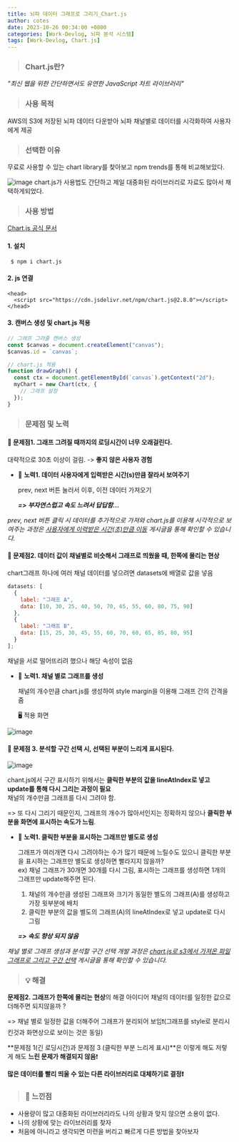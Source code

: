 ```yaml
---
title: 뇌파 데이터 그래프로 그리기_Chart.js
author: cotes
date: 2023-10-26 00:34:00 +0800
categories: [Work-Devlog, 뇌파 분석 시스템]
tags: [Work-Devlog, Chart.js]
---
```


<!-- 프로젝트 작업하면서 했던 고민, 어떻게 해결했는지에 대한 내용이 담겨져있습니다. -->

> ### Chart.js란?

_"최신 웹을 위한 간단하면서도 유연한 JavaScript 차트 라이브러리"_

> ### 사용 목적

AWS의 S3에 저장된 뇌파 데이터 다운받아 뇌파 채널별로 데이터를 시각화하여 사용자에게 제공

> ### 선택한 이유

무료로 사용할 수 있는 chart library를 찾아보고 npm trends를 통해 비교해보았다.

![image](https://github.com/hajung00/React-Sleact/assets/66300154/7923df64-6574-46cf-ad17-33bcd5411f0e)
chart.js가 사용법도 간단하고 제일 대중화된 라이브러리로 자료도 많아서 채택하게되었다.

> ### 사용 방법

[Chart.js 공식 문서](https://www.chartjs.org/docs/latest/)

#### 1. 설치

```
 $ npm i chart.js
```

#### 2. js 연결

```
<head>
  <script src="https://cdn.jsdelivr.net/npm/chart.js@2.8.0"></script>
</head>
```

#### 3. 캔버스 생성 및 chart.js 적용

```javascript
// 그래프 그려줄 캔버스 생성
const $canvas = document.createElement("canvas");
$canvas.id = `canvas`;

// chart.js 적용
function drawGraph() {
  const ctx = document.getElementById(`canvas`).getContext("2d");
  myChart = new Chart(ctx, {
    // 그래프 설정
  });
}
```

> ### 문제점 및 노력

#### 📌 문제점1. 그래프 그려질 때까지의 로딩시간이 너무 오래걸린다.

대략적으로 30초 이상이 걸림. -> **좋지 않은 사용자 경험**

- 📝 **노력1. 데이터 사용자에게 입력받은 시간(s)만큼 잘라서 보여주기**

  prev, next 버튼 눌러서 이후, 이전 데이터 가져오기

  **_=> 부자연스럽고 속도 느려서 답답함…_**

    <!-- 링크 첨부 해야함! -->

_prev, next 버튼 클릭 시 데이터를 추가적으로 가져와 chart.js를 이용해 시각적으로 보여주는 과정은 [사용자에게 이력받은 시간(초)만큼 이동](https://hajung00.github.io/posts/chart.js/) 게시글을 통해 확인할 수 있습니다._

#### 📌 문제점2. 데이터 값이 채널별로 비슷해서 그래프로 띄웠을 때, 한쪽에 몰리는 현상

chart그래프 하나에 여러 채널 데이터를 넣으려면 datasets에 배열로 값을 넣음

```javascript
datasets: [
  {
    label: "그래프 A",
    data: [10, 30, 25, 40, 50, 70, 65, 55, 60, 80, 75, 90]
  },
  {
    label: "그래프 B",
    data: [15, 25, 30, 45, 55, 60, 70, 60, 65, 85, 80, 95]
  }
];
```

채널을 서로 떨어뜨리려 했으나 해당 속성이 없음

- 📝 **노력1. 채널 별로 그래프를 생성**

  채널의 개수만큼 chart.js를 생성하여 style margin을 이용해 그래프 간의 간격을 줌

  🖥️ 적용 화면

![image](https://github.com/hajung00/React-Sleact/assets/66300154/3e5a6296-48a7-48e7-b51b-c88450d6952d)

#### 📌 문제점 3. 분석할 구간 선택 시, 선택된 부분이 느리게 표시된다.

![image](https://github.com/hajung00/React-Sleact/assets/66300154/c478e110-2bf1-4773-ae57-0b86f699220e)

chant.js에서 구간 표시하기 위해서는 **클릭한 부분의 값을 lineAtIndex로 넣고 update를 통해 다시 그리는 과정이 필요**<br/>채널의 개수만큼 그래프를 다시 그려야 함.

=> 또 다시 그리기 때문인지, 그래프의 개수가 많아서인지는 정확하지 않으나 **클릭한 부분을 화면에 표시하는 속도가 느림**.

- 📝 **노력1. 클릭한 부분을 표시하는 그래프만 별도로 생성**

  그래프가 여러개면 다시 그려야하는 수가 많기 때문에 느릴수도 있으니 클릭한 부분을 표시하는 그래프만 별도로 생성하면 빨라지지 않을까?<br/>ex) 채널 그래프가 30개면 30개를 다시 그림, 표시하는 그래프를 생성하면 1개의 그래프만 update해주면 된다.

  1. 채널의 개수만큼 생성된 그래프와 크기가 동일한 별도의 그래프(A)를 생성하고 가장 윗부분에 배치<br/>
  2. 클릭한 부분의 값을 별도의 그래프(A)의 lineAtIndex로 넣고 update로 다시 그림

  **_=> 속도 향상 되지 않음_**

  <!-- 링크 첨부 해야함! -->

_채널 별로 그래프 생성과 분석할 구간 선택 개발 과정은 [chart.js로 s3에서 가져온 파일 그래프로 그리고 구간 선택](https://hajung00.github.io/posts/chart.js/) 게시글을 통해 확인할 수 있습니다._

> ### 💡 해결

**문제점2. 그래프가 한쪽에 몰리는 현상**의 해결 아이디어
채널의 데이터를 일정한 값으로 더해주면 되지않을까 ?

=> 채널 별로 일정한 값을 더해주어 그래프가 분리되어 보임❗(그래프를 style로 분리시킨것과 화면상으로 보이는 것은 동일)

**문제점 1(긴 로딩시간)과 문제점 3 (클릭한 부분 느리게 표시)**은 이렇게 해도 저렇게 해도 **느린 문제가 해결되지 않음**❗

**많은 데이터를 빨리 띄울 수 있는 다른 라이브러리로 대체하기로 결정❗**

> ### 📝 느낀점

- 사용량이 많고 대중화된 라이브러리라도 나의 상황과 맞지 않으면 소용이 없다.
- 나의 상황에 맞는 라이브러리를 찾자
- 처음에 아니라고 생각되면 미련을 버리고 빠르게 다른 방법을 찾아보자
